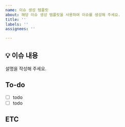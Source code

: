 ```yaml
---
name: 이슈 생성 템플릿
about: 해당 이슈 생성 템플릿을 사용하여 이슈를 생성해 주세요.
title: ''
labels: ''
assignees: ''

---
```


## 💡 이슈 내용
설명을 작성해 주세요.

## To-do
- [ ] todo
- [ ] todo

## ETC